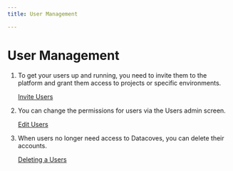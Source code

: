 ```yaml
---
title: User Management

---
```

# User Management

1. To get your users up and running, you need to invite them to the platform and grant them access to projects or specific environments. 

   [Invite Users](/docs/how-tos/datacoves/how_to_invitations.md)

2. You can change the permissions for users via the Users admin screen.

   [Edit Users](/docs/how-tos/datacoves/how_to_manage_users#edit-a-user)

3. When users no longer need access to Datacoves, you can delete their accounts.

   [Deleting a Users](/docs/how-tos/datacoves/how_to_manage_users#delete-a-user)
